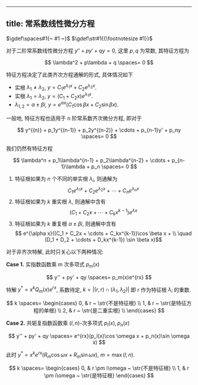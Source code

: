 
---
title: 常系数线性微分方程
---

$\gdef\spaces#1{~ #1 ~}$
$\gdef\str#1{{\footnotesize #1}}$

对于二阶常系数线性微分方程 $y'' + py' + qy = 0$, 这里 $p,q$ 为常数, 其特征方程为 

$$ \lambda^2 + p\lambda + q \spaces= 0 $$

特征方程决定了此类齐次方程通解的形式, 具体情况如下 

- 实根 $\lambda_1 \ne \lambda_2$, $y = C_1e^{\lambda_1x} + C_2e^{\lambda_2x}$. 
- 实根 $\lambda_1 = \lambda_2$, $y = (C_1 + C_2x)e^{\lambda_1x}$. 
- $\lambda_{1,2} = \alpha \pm \beta i$, $y = e^{\alpha x}(C_1 \cos \beta x + C_2 \sin \beta x)$. 

一般地, 特征方程也适用于 $n$ 阶常系数齐次微分方程, 即对于

$$
y^{(n)} + p_1y^{(n-1)} + p_2y^{(n-2)} + \cdots + p_{n-1}y' + p_ny \spaces= 0
$$

我们仍然有特征方程

$$
\lambda^n + p_1\lambda^{n-1} + p_2\lambda^{n-2} + \cdots + p_{n-1}\lambda + p_n \spaces= 0
$$

1. 特征根如果为 $n$ 个不同的单实根 $\lambda_i$, 则通解为 $$ C_1e^{\lambda_1 x} + C_2e^{\lambda_2 x} + \cdots + C_ne^{\lambda_n x} $$
1. 特征根如果为 $k$ 重实根 $\lambda$, 则通解中含有 $$ (C_1 + C_2x + \cdots + C_kx^{k-1})e^{\lambda x} $$
1. 特征根如果为 $k$ 重复根 $\alpha \pm \beta i$, 则通解中含有 $$ e^{\alpha x}((C_1 + C_2x + \cdots + C_kx^{k-1})\cos \beta x + \\ \quad (D_1 + D_2 + \cdots + D_kx^{k-1}) \sin \beta x)$$



对于非齐次特解, 此时只关心以下两种情况: 

$\textbf{Case 1.}$ 实指数函数乘 $m$ 次多项式 $p_m(x)$

$$ y'' + py' + qy \spaces= p_m(x)e^{rx} $$

特解 $y^* = x^k Q_m(x)e^{rx}$, 系数待定, $k = |(r, r) \cap (\lambda_1, \lambda_2)|$ 即 $r$ 作为特征根 $\lambda_i$ 的重数. 

$$
k \spaces= \begin{cases}
0, & r ~ \str{不是特征根} \\
1, & r ~ \str{是特征方程的单根} \\
2, & r ~ \str{是二重实根} \\
\end{cases}
$$

$\textbf{Case 2.}$ 共轭复指数函数乘 $(l,n)$-次多项式 $p_l(x), p_n(x)$

$$ y'' + py' + qy \spaces= e^{rx}(p_l(x)\cos \omega x + p_n(x)\sin \omega x) $$

此时 $y^* = x^k e^{rx}(R_m \cos \omega x + R_m \sin \omega x)$, $m = \max(l, n)$. 

$$
k \spaces= \begin{cases}
0, & r \pm i\omega ~ \str{不是特征根} \\
1, & r \pm i\omega ~ \str{是特征根}
\end{cases}
$$
